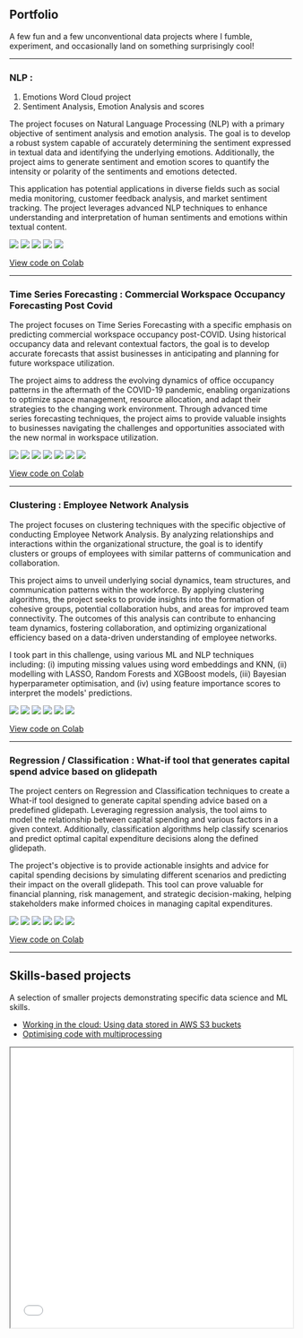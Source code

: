 ## Portfolio

A few fun and a few unconventional data projects where I fumble, experiment, and occasionally land on something surprisingly cool!

---

### NLP : 

1. Emotions Word Cloud project
2. Sentiment Analysis, Emotion Analysis and scores

The project focuses on Natural Language Processing (NLP) with a primary objective of sentiment analysis and emotion analysis. The goal is to develop a robust system capable of accurately determining the sentiment expressed in textual data and identifying the underlying emotions. Additionally, the project aims to generate sentiment and emotion scores to quantify the intensity or polarity of the sentiments and emotions detected. 

This application has potential applications in diverse fields such as social media monitoring, customer feedback analysis, and market sentiment tracking. The project leverages advanced NLP techniques to enhance understanding and interpretation of human sentiments and emotions within textual content.

[![](https://img.shields.io/badge/Python-white?logo=Python)](#) [![](https://img.shields.io/badge/Jupyter-white?logo=Jupyter)](#) [![](https://img.shields.io/badge/PyTorch-white?logo=pytorch)](#) [![](https://img.shields.io/badge/sklearn-white?logo=scikit-learn)](#) [![](https://img.shields.io/badge/HuggingFace_Transformers-white?logo=huggingface)](#)

[View code on Colab](https://colab.research.google.com/drive/1IG_FeO0uGgLT7Lr9biKxl3np3qDkCxvO)

---

### Time Series Forecasting : Commercial Workspace Occupancy Forecasting Post Covid

The project focuses on Time Series Forecasting with a specific emphasis on predicting commercial workspace occupancy post-COVID. Using historical occupancy data and relevant contextual factors, the goal is to develop accurate forecasts that assist businesses in anticipating and planning for future workspace utilization. 

The project aims to address the evolving dynamics of office occupancy patterns in the aftermath of the COVID-19 pandemic, enabling organizations to optimize space management, resource allocation, and adapt their strategies to the changing work environment. Through advanced time series forecasting techniques, the project aims to provide valuable insights to businesses navigating the challenges and opportunities associated with the new normal in workspace utilization.


[![](https://img.shields.io/badge/Python-white?logo=Python)](#) [![](https://img.shields.io/badge/Jupyter-white?logo=Jupyter)](#) [![](https://img.shields.io/badge/sklearn-white?logo=scikit-learn)](#) [![](https://img.shields.io/badge/Google-white?logo=Google)](#) [![](http://tinyurl.com/5n7nyufm)](#) [![](http://tinyurl.com/bddzf9ap)](#) [![](http://tinyurl.com/4jv2ybck)](#)


[View code on Colab](https://colab.research.google.com/drive/11ZOiF-8OhTTWAfMNYeavqCztir4MFsfg)

---

### Clustering : Employee Network Analysis

The project focuses on clustering techniques with the specific objective of conducting Employee Network Analysis. By analyzing relationships and interactions within the organizational structure, the goal is to identify clusters or groups of employees with similar patterns of communication and collaboration. 

This project aims to unveil underlying social dynamics, team structures, and communication patterns within the workforce. By applying clustering algorithms, the project seeks to provide insights into the formation of cohesive groups, potential collaboration hubs, and areas for improved team connectivity. The outcomes of this analysis can contribute to enhancing team dynamics, fostering collaboration, and optimizing organizational efficiency based on a data-driven understanding of employee networks.

I took part in this challenge, using various ML and NLP techniques including: (i) imputing missing values using word embeddings and KNN, (ii) modelling with LASSO, Random Forests and XGBoost models, (iii) Bayesian hyperparameter optimisation, and (iv) using feature importance scores to interpret the models' predictions. 

[![](https://img.shields.io/badge/Python-white?logo=Python)](#) [![](https://img.shields.io/badge/Jupyter-white?logo=Jupyter)](#) [![](https://img.shields.io/badge/sklearn-white?logo=scikit-learn)](#) [![](http://tinyurl.com/28hame79)](#) [![](http://tinyurl.com/bddzf9ap)](#) [![](http://tinyurl.com/4jv2ybck)](#)


[View code on Colab](https://colab.research.google.com/drive/11ZOiF-8OhTTWAfMNYeavqCztir4MFsfg)

---

### Regression / Classification : What-if tool that generates capital spend advice based on glidepath

The project centers on Regression and Classification techniques to create a What-if tool designed to generate capital spending advice based on a predefined glidepath. Leveraging regression analysis, the tool aims to model the relationship between capital spending and various factors in a given context. Additionally, classification algorithms help classify scenarios and predict optimal capital expenditure decisions along the defined glidepath. 

The project's objective is to provide actionable insights and advice for capital spending decisions by simulating different scenarios and predicting their impact on the overall glidepath. This tool can prove valuable for financial planning, risk management, and strategic decision-making, helping stakeholders make informed choices in managing capital expenditures.

[![](https://img.shields.io/badge/Python-white?logo=Python)](#) [![](https://img.shields.io/badge/Jupyter-white?logo=Jupyter)](#) [![](https://img.shields.io/badge/sklearn-white?logo=scikit-learn)](#) [![](http://tinyurl.com/28hame79)](#) [![](http://tinyurl.com/bddzf9ap)](#) [![](http://tinyurl.com/4jv2ybck)](#)


[View code on Colab](https://colab.research.google.com/drive/11ZOiF-8OhTTWAfMNYeavqCztir4MFsfg)

---

## Skills-based projects
A selection of smaller projects demonstrating specific data science and ML skills.

- [Working in the cloud: Using data stored in AWS S3 buckets](#)
- [Optimising code with multiprocessing](#)


<iframe src="images/test.html" width="100%" height="500px"></iframe>


